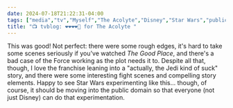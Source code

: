 ```yaml
---
date: 2024-07-18T21:22:31-04:00
tags: ["media","tv","Myself","The Acolyte","Disney","Star Wars","public domain","copyright","intellectual property"]
title: "📺 tvblog: ❤️❤️❤️❤️🖤 for The Acolyte "
---
```

This was good! Not perfect: there were some rough edges, it's hard to take some scenes seriously if you've watched *The Good Place*, and there's a bad case of the Force working as the plot needs it to. Despite all that, though, I love the franchise leaning into a "actually, the Jedi kind of suck" story, and there were some interesting fight scenes and compelling story elements. Happy to see Star Wars experimenting like this... though, of course, it should be moving into the public domain so that everyone (not just Disney) can do that experimentation.